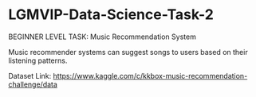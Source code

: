 # LGMVIP-Data-Science-Task-2
BEGINNER LEVEL TASK: 
Music Recommendation System

Music recommender systems can suggest songs to users based on their listening patterns.

Dataset Link: https://www.kaggle.com/c/kkbox-music-recommendation-challenge/data
